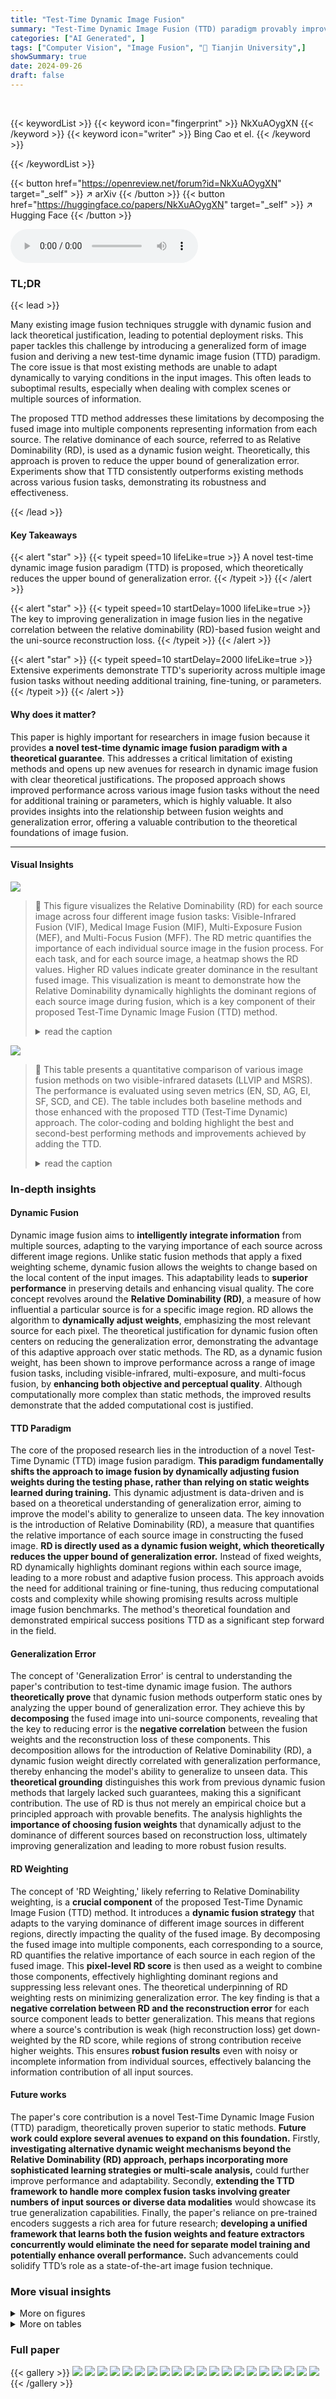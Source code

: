 ```yaml
---
title: "Test-Time Dynamic Image Fusion"
summary: "Test-Time Dynamic Image Fusion (TTD) paradigm provably improves image fusion by dynamically weighting source data based on their relative dominance, reducing generalization error without extra trainin..."
categories: ["AI Generated", ]
tags: ["Computer Vision", "Image Fusion", "🏢 Tianjin University",]
showSummary: true
date: 2024-09-26
draft: false
---
```


<br>

{{< keywordList >}}
{{< keyword icon="fingerprint" >}} NkXuAOygXN {{< /keyword >}}
{{< keyword icon="writer" >}} Bing Cao et el. {{< /keyword >}}
 
{{< /keywordList >}}

{{< button href="https://openreview.net/forum?id=NkXuAOygXN" target="_self" >}}
↗ arXiv
{{< /button >}}
{{< button href="https://huggingface.co/papers/NkXuAOygXN" target="_self" >}}
↗ Hugging Face
{{< /button >}}



<audio controls>
    <source src="https://ai-paper-reviewer.com/NkXuAOygXN/podcast.wav" type="audio/wav">
    Your browser does not support the audio element.
</audio>


### TL;DR


{{< lead >}}

Many existing image fusion techniques struggle with dynamic fusion and lack theoretical justification, leading to potential deployment risks. This paper tackles this challenge by introducing a generalized form of image fusion and deriving a new test-time dynamic image fusion (TTD) paradigm.  The core issue is that most existing methods are unable to adapt dynamically to varying conditions in the input images.  This often leads to suboptimal results, especially when dealing with complex scenes or multiple sources of information.

The proposed TTD method addresses these limitations by decomposing the fused image into multiple components representing information from each source. The relative dominance of each source, referred to as Relative Dominability (RD), is used as a dynamic fusion weight.  Theoretically, this approach is proven to reduce the upper bound of generalization error.  Experiments show that TTD consistently outperforms existing methods across various fusion tasks, demonstrating its robustness and effectiveness.

{{< /lead >}}


#### Key Takeaways

{{< alert "star" >}}
{{< typeit speed=10 lifeLike=true >}} A novel test-time dynamic image fusion paradigm (TTD) is proposed, which theoretically reduces the upper bound of generalization error. {{< /typeit >}}
{{< /alert >}}

{{< alert "star" >}}
{{< typeit speed=10 startDelay=1000 lifeLike=true >}} The key to improving generalization in image fusion lies in the negative correlation between the relative dominability (RD)-based fusion weight and the uni-source reconstruction loss. {{< /typeit >}}
{{< /alert >}}

{{< alert "star" >}}
{{< typeit speed=10 startDelay=2000 lifeLike=true >}} Extensive experiments demonstrate TTD's superiority across multiple image fusion tasks without needing additional training, fine-tuning, or parameters. {{< /typeit >}}
{{< /alert >}}

#### Why does it matter?
This paper is highly important for researchers in image fusion because it provides **a novel test-time dynamic image fusion paradigm with a theoretical guarantee**. This addresses a critical limitation of existing methods and opens up new avenues for research in dynamic image fusion with clear theoretical justifications. The proposed approach shows improved performance across various image fusion tasks without the need for additional training or parameters, which is highly valuable.  It also provides insights into the relationship between fusion weights and generalization error, offering a valuable contribution to the theoretical foundations of image fusion.

------
#### Visual Insights



![](https://ai-paper-reviewer.com/NkXuAOygXN/figures_1_1.jpg)

> 🔼 This figure visualizes the Relative Dominability (RD) for each source image across four different image fusion tasks: Visible-Infrared Fusion (VIF), Medical Image Fusion (MIF), Multi-Exposure Fusion (MEF), and Multi-Focus Fusion (MFF).  The RD metric quantifies the importance of each individual source image in the fusion process.  For each task, and for each source image, a heatmap shows the RD values. Higher RD values indicate greater dominance in the resultant fused image. This visualization is meant to demonstrate how the Relative Dominability dynamically highlights the dominant regions of each source image during fusion, which is a key component of their proposed Test-Time Dynamic Image Fusion (TTD) method.
> <details>
> <summary>read the caption</summary>
> Figure 1: We visualized the Relative Dominablity (RD) of each source on four tasks, which effectively highlights the dominance of uni-source in image fusion.
> </details>





![](https://ai-paper-reviewer.com/NkXuAOygXN/tables_5_1.jpg)

> 🔼 This table presents a quantitative comparison of various image fusion methods on two visible-infrared datasets (LLVIP and MSRS).  The performance is evaluated using seven metrics (EN, SD, AG, EI, SF, SCD, and CE).  The table includes both baseline methods and those enhanced with the proposed TTD (Test-Time Dynamic) approach.  The color-coding and bolding highlight the best and second-best performing methods and improvements achieved by adding the TTD.
> <details>
> <summary>read the caption</summary>
> Table 1: Quantitative performance comparison of different fusion strategies on visible-infrared datasets. The 'TTD' suffix and gray background indicates our method is applied to this baseline. The red and blue represent the best and second-best result respectively. The bold indicates the baseline w/ TTD performance better than that w/o TTD. We used to illustrate the amount of improvement our TTD method achieved compared to the baseline.
> </details>





### In-depth insights


#### Dynamic Fusion
Dynamic image fusion aims to **intelligently integrate information** from multiple sources, adapting to the varying importance of each source across different image regions.  Unlike static fusion methods that apply a fixed weighting scheme, dynamic fusion allows the weights to change based on the local content of the input images. This adaptability leads to **superior performance** in preserving details and enhancing visual quality.  The core concept revolves around the **Relative Dominability (RD)**, a measure of how influential a particular source is for a specific image region.  RD allows the algorithm to **dynamically adjust weights**, emphasizing the most relevant source for each pixel. The theoretical justification for dynamic fusion often centers on reducing the generalization error, demonstrating the advantage of this adaptive approach over static methods. The RD, as a dynamic fusion weight, has been shown to improve performance across a range of image fusion tasks, including visible-infrared, multi-exposure, and multi-focus fusion, by **enhancing both objective and perceptual quality**. Although computationally more complex than static methods, the improved results demonstrate that the added computational cost is justified.

#### TTD Paradigm
The core of the proposed research lies in the introduction of a novel Test-Time Dynamic (TTD) image fusion paradigm.  **This paradigm fundamentally shifts the approach to image fusion by dynamically adjusting fusion weights during the testing phase, rather than relying on static weights learned during training.** This dynamic adjustment is data-driven and is based on a theoretical understanding of generalization error, aiming to improve the model's ability to generalize to unseen data.  The key innovation is the introduction of Relative Dominability (RD), a measure that quantifies the relative importance of each source image in constructing the fused image.  **RD is directly used as a dynamic fusion weight, which theoretically reduces the upper bound of generalization error.**  Instead of fixed weights, RD dynamically highlights dominant regions within each source image, leading to a more robust and adaptive fusion process.  This approach avoids the need for additional training or fine-tuning, thus reducing computational costs and complexity while showing promising results across multiple image fusion benchmarks. The method's theoretical foundation and demonstrated empirical success positions TTD as a significant step forward in the field.

#### Generalization Error
The concept of 'Generalization Error' is central to understanding the paper's contribution to test-time dynamic image fusion.  The authors **theoretically prove** that dynamic fusion methods outperform static ones by analyzing the upper bound of generalization error.  They achieve this by **decomposing** the fused image into uni-source components, revealing that the key to reducing error is the **negative correlation** between the fusion weights and the reconstruction loss of these components. This decomposition allows for the introduction of Relative Dominability (RD), a dynamic fusion weight directly correlated with generalization performance, thereby enhancing the model's ability to generalize to unseen data.  This **theoretical grounding** distinguishes this work from previous dynamic fusion methods that largely lacked such guarantees, making this a significant contribution. The use of RD is thus not merely an empirical choice but a principled approach with provable benefits.  The analysis highlights the **importance of choosing fusion weights** that dynamically adjust to the dominance of different sources based on reconstruction loss, ultimately improving generalization and leading to more robust fusion results.

#### RD Weighting
The concept of 'RD Weighting,' likely referring to Relative Dominability weighting, is a **crucial component** of the proposed Test-Time Dynamic Image Fusion (TTD) method.  It introduces a **dynamic fusion strategy** that adapts to the varying dominance of different image sources in different regions, directly impacting the quality of the fused image. By decomposing the fused image into multiple components, each corresponding to a source, RD quantifies the relative importance of each source in each region of the fused image.  This **pixel-level RD score** is then used as a weight to combine those components, effectively highlighting dominant regions and suppressing less relevant ones. The theoretical underpinning of RD weighting rests on minimizing generalization error.  The key finding is that a **negative correlation between RD and the reconstruction error** for each source component leads to better generalization. This means that regions where a source's contribution is weak (high reconstruction loss) get down-weighted by the RD score, while regions of strong contribution receive higher weights.  This ensures **robust fusion results** even with noisy or incomplete information from individual sources, effectively balancing the information contribution of all input sources.

#### Future works
The paper's core contribution is a novel Test-Time Dynamic Image Fusion (TTD) paradigm, theoretically proven superior to static methods.  **Future work could explore several avenues to expand on this foundation.** Firstly, **investigating alternative dynamic weight mechanisms beyond the Relative Dominability (RD) approach, perhaps incorporating more sophisticated learning strategies or multi-scale analysis,** could further improve performance and adaptability. Secondly, **extending the TTD framework to handle more complex fusion tasks involving greater numbers of input sources or diverse data modalities** would showcase its true generalization capabilities.  Finally, the paper's reliance on pre-trained encoders suggests a rich area for future research; **developing a unified framework that learns both the fusion weights and feature extractors concurrently would eliminate the need for separate model training and potentially enhance overall performance.**  Such advancements could solidify TTD’s role as a state-of-the-art image fusion technique.


### More visual insights

<details>
<summary>More on figures
</summary>


![](https://ai-paper-reviewer.com/NkXuAOygXN/figures_3_1.jpg)

> 🔼 This figure illustrates the Test-Time Dynamic (TTD) image fusion framework.  It shows how the fused image is decomposed into uni-source components (visible and infrared in this example). The key to reducing generalization error is a negative correlation between the fusion weight and the reconstruction loss of each component. The Relative Dominability (RD) of each source is calculated, and this RD serves as the dynamic fusion weight, highlighting the dominant regions of each source in the fused image.
> <details>
> <summary>read the caption</summary>
> Figure 2: The framework of our TTD. Deriving from the generalization theory, we decompose fused images into uni-source components and find the key to reducing generalization error upper bound is the negative correlation between the fusion weight and reconstruction loss. Accordingly, we propose pixel-wise Relative Dominablity (RD) for each source, which is negatively correlation with the reconstruction loss and highlights the dominant regions of uni-source in constructing fusion images.
> </details>



![](https://ai-paper-reviewer.com/NkXuAOygXN/figures_6_1.jpg)

> 🔼 This figure visualizes the Relative Dominability (RD) for four different image fusion tasks: Visible-Infrared Fusion (VIF), Medical Image Fusion (MIF), Multi-Exposure Fusion (MEF), and Multi-Focus Fusion (MFF).  For each task, it shows the RD heatmaps for each source image.  The RD values indicate the relative importance of each source image in constructing the final fused image. High RD values in a specific region indicate that the corresponding source image is more dominant in that region of the fused image.  This visualization demonstrates how the proposed method dynamically weights the contribution of different source images according to their relative dominance in different regions, leading to an improved fused image.
> <details>
> <summary>read the caption</summary>
> Figure 1: We visualized the Relative Dominablity (RD) of each source on four tasks, which effectively highlights the dominance of uni-source in image fusion.
> </details>



![](https://ai-paper-reviewer.com/NkXuAOygXN/figures_6_2.jpg)

> 🔼 This figure visualizes the Relative Dominability (RD) for each source across four different image fusion tasks: Visible-Infrared Fusion (VIF), Medical Image Fusion (MIF), Multi-Exposure Fusion (MEF), and Multi-Focus Fusion (MFF).  For each task, it shows the RD maps for each source image, highlighting the regions where each source is most dominant in contributing to the fused image.  This helps to demonstrate the effectiveness of using RD as a dynamic fusion weight, as it highlights the regions where individual sources contribute the most information, rather than relying on a fixed weighting scheme.
> <details>
> <summary>read the caption</summary>
> Figure 1: We visualized the Relative Dominablity (RD) of each source on four tasks, which effectively highlights the dominance of uni-source in image fusion.
> </details>



![](https://ai-paper-reviewer.com/NkXuAOygXN/figures_8_1.jpg)

> 🔼 This figure visualizes the Relative Dominability (RD) for four different image fusion tasks: Visible-Infrared Fusion (VIF), Medical Image Fusion (MIF), Multi-Exposure Fusion (MEF), and Multi-Focus Fusion (MFF).  For each task, it shows the RD maps for each source image.  The RD values highlight the regions where each source image is most dominant in constructing the final fused image.  High RD values indicate that the corresponding source image provides more effective information for that specific region in the fused image. This visualization helps to understand how the proposed method dynamically weighs different source images based on their relative importance in different regions.
> <details>
> <summary>read the caption</summary>
> Figure 1: We visualized the Relative Dominablity (RD) of each source on four tasks, which effectively highlights the dominance of uni-source in image fusion.
> </details>



![](https://ai-paper-reviewer.com/NkXuAOygXN/figures_15_1.jpg)

> 🔼 This figure shows the visualization of Relative Dominability (RD) for each source image across four different image fusion tasks: Visible-Infrared Fusion (VIF), Medical Image Fusion (MIF), Multi-Exposure Fusion (MEF), and Multi-Focus Fusion (MFF).  The RD values are represented as heatmaps, indicating the relative importance of each source image in contributing to the final fused image.  High RD values suggest that a particular source image is highly influential in a specific region of the fused image, whereas lower values indicate less influence.  The figure visually demonstrates how RD dynamically highlights dominant regions of each source, adapting to the specific characteristics of each fusion task.  This dynamic highlighting is a key element of the proposed Test-Time Dynamic Image Fusion (TTD) approach.
> <details>
> <summary>read the caption</summary>
> Figure 1: We visualized the Relative Dominablity (RD) of each source on four tasks, which effectively highlights the dominance of uni-source in image fusion.
> </details>



![](https://ai-paper-reviewer.com/NkXuAOygXN/figures_15_2.jpg)

> 🔼 This figure shows how the Relative Dominability (RD) changes with varying contrast in visible images.  As contrast decreases (due to added noise or other factors), the RD of visible image features decreases while the RD of infrared features increases. This demonstrates the robustness and adaptability of the proposed RD method to different image qualities.
> <details>
> <summary>read the caption</summary>
> Figure 7: Visualization of RDs with varying contrast visible images. With the corruption severity level (contrast perturbation) increasing, the dominant regions of visible modality are gradually reduced. Our RD effectively perceives the changes on visible modality in the visualizations, while the unchanged infrared modality gains an increasing RD.
> </details>



![](https://ai-paper-reviewer.com/NkXuAOygXN/figures_15_3.jpg)

> 🔼 This figure visualizes the Relative Dominability (RD) for each source image across four different image fusion tasks: Visible-Infrared Fusion (VIF), Medical Image Fusion (MIF), Multi-Exposure Fusion (MEF), and Multi-Focus Fusion (MFF).  The RD metric quantifies the importance of each source image in constructing the final fused image. Higher RD values indicate that a particular source image is more dominant in that specific region.  The visualization shows that the RD values effectively highlight the regions where each source image is most influential in the fusion process. For instance, in VIF, infrared images provide dominant information at thermal targets.  Similarly, overexposed/underexposed images are dominant at the corresponding regions of MEF and foreground/background is dominant at MFF.
> <details>
> <summary>read the caption</summary>
> Figure 1: We visualized the Relative Dominablity (RD) of each source on four tasks, which effectively highlights the dominance of uni-source in image fusion.
> </details>



![](https://ai-paper-reviewer.com/NkXuAOygXN/figures_16_1.jpg)

> 🔼 This figure visualizes the Relative Dominability (RD) for each source image in four different image fusion tasks: Visible-Infrared Fusion (VIF), Medical Image Fusion (MIF), Multi-Exposure Fusion (MEF), and Multi-Focus Fusion (MFF).  Relative Dominability represents the degree to which each source image contributes to the final fused image.  Higher RD values indicate a greater contribution from that source. The visualization shows that the RD effectively highlights the dominant regions of each source image for each fusion task, illustrating the dynamic nature of information contribution across various sources and scenarios.
> <details>
> <summary>read the caption</summary>
> Figure 1: We visualized the Relative Dominablity (RD) of each source on four tasks, which effectively highlights the dominance of uni-source in image fusion.
> </details>



![](https://ai-paper-reviewer.com/NkXuAOygXN/figures_18_1.jpg)

> 🔼 This figure visualizes the Relative Dominability (RD) for four different image fusion tasks: Visible-Infrared Fusion (VIF), Medical Image Fusion (MIF), Multi-Exposure Fusion (MEF), and Multi-Focus Fusion (MFF).  For each task, the RD is shown for each source image, effectively highlighting the dominant regions of each source in constructing the final fused image.  The RD values are represented as heatmaps, where brighter colors indicate stronger dominance.
> <details>
> <summary>read the caption</summary>
> Figure 1: We visualized the Relative Dominablity (RD) of each source on four tasks, which effectively highlights the dominance of uni-source in image fusion.
> </details>



</details>




<details>
<summary>More on tables
</summary>


![](https://ai-paper-reviewer.com/NkXuAOygXN/tables_5_2.jpg)
> 🔼 This table presents a quantitative comparison of different image fusion methods on two datasets: MFI-WHU (Multi-Focus Image Fusion) and MEFB (Multi-Exposure Image Fusion).  For each dataset and method, several metrics are reported to evaluate the performance of the fusion process.  These metrics likely assess aspects like image quality, information preservation, and edge enhancement.  The table allows for a comparison of the proposed method against other state-of-the-art techniques across different fusion tasks.
> <details>
> <summary>read the caption</summary>
> Table 2: Quantitative comparison on MFI-WHU dataset in MFF task and MEFB dataset in MEF task.
> </details>

![](https://ai-paper-reviewer.com/NkXuAOygXN/tables_14_1.jpg)
> 🔼 This table presents a quantitative comparison of different image fusion methods on the MRI-CT dataset.  The methods are evaluated across several metrics, including information theory metrics (EN, CE), image feature metrics (SD, AG, EI, SF), and structural similarity (SSIM).  The table shows the performance of various methods, both baseline methods and those combined with the proposed Test-Time Dynamic (TTD) image fusion approach.  The 'Improve' rows highlight the performance differences between the baseline methods and their TTD-enhanced counterparts.
> <details>
> <summary>read the caption</summary>
> Table 3: Quantitative comparison on MRI-CT dataset in medical image fusion task.
> </details>

![](https://ai-paper-reviewer.com/NkXuAOygXN/tables_14_2.jpg)
> 🔼 This table presents a quantitative comparison of various image fusion methods' performance on two visible-infrared datasets (LLVIP and MSRS).  It compares the performance of several state-of-the-art methods with and without the proposed Test-Time Dynamic (TTD) fusion strategy.  Metrics used include entropy, standard deviation, average gradient, edge intensity, spatial frequency, sum of correlations of differences, and cross entropy. The table highlights the improvements achieved by incorporating the TTD method and indicates the best and second-best performing methods for each metric.
> <details>
> <summary>read the caption</summary>
> Table 1: Quantitative performance comparison of different fusion strategies on visible-infrared datasets. The 'TTD' suffix and gray background indicates our method is applied to this baseline. The red and blue represent the best and second-best result respectively. The bold indicates the baseline w/ TTD performance better than that w/o TTD. We used to illustrate the amount of improvement our TTD method achieved compared to the baseline.
> </details>

![](https://ai-paper-reviewer.com/NkXuAOygXN/tables_16_1.jpg)
> 🔼 This table presents the ablation study on different forms of fusion weights. The goal is to find the best way to combine information from different sources in image fusion. Four different methods were tested: a simple average (w = 0.5), softmax applied to the negative loss, softmax applied to the sigmoid of the negative loss, and softmax applied to the exponential of the negative loss. The results show that using softmax with the exponential of the negative loss performs the best, improving several metrics including  EN, SD, AG, EI, SF, and SSIM while reducing CE. This suggests that this method is most effective at combining information from different sources to generate a high-quality fused image.
> <details>
> <summary>read the caption</summary>
> Table 4: Ablation study on different forms of fusion weights on LLVIP dataset.
> </details>

![](https://ai-paper-reviewer.com/NkXuAOygXN/tables_16_2.jpg)
> 🔼 This table presents an ablation study on the impact of different normalization methods on the fusion weights used in the LLVIP dataset.  It compares the performance of four weight normalization techniques: no normalization, proportional normalization, and softmax normalization (the authors' proposed method). The performance metrics used are EN, SD, AG, EI, SF, SSIM, and CE, all of which are image quality metrics. The results show that softmax normalization leads to the best performance, outperforming both no normalization and proportional normalization across all metrics.
> <details>
> <summary>read the caption</summary>
> Table 5: Ablation study on the normalization of the weights on LLVIP dataset.
> </details>

![](https://ai-paper-reviewer.com/NkXuAOygXN/tables_17_1.jpg)
> 🔼 This table presents a quantitative comparison of different image fusion methods on the MRI-PET dataset.  The methods are evaluated across several metrics including entropy (EN), standard deviation (SD), average gradient (AG), edge intensity (EI), spatial frequency (SF), structural similarity (SSIM), and cross entropy (CE).  The table shows the performance of baseline methods, and the same methods enhanced with the proposed Test-Time Dynamic (TTD) image fusion paradigm.  The 'Improve' row highlights the performance differences between baseline methods and their TTD-enhanced versions.
> <details>
> <summary>read the caption</summary>
> Table 6: Quantitative comparison on MRI-PET dataset in medical image fusion task.
> </details>

![](https://ai-paper-reviewer.com/NkXuAOygXN/tables_17_2.jpg)
> 🔼 This table presents a quantitative comparison of different image fusion methods on the MRI-CT dataset.  It shows the performance of various methods across several metrics including entropy (EN), standard deviation (SD), average gradient (AG), edge intensity (EI), spatial frequency (SF), structural similarity (SSIM), and cross-entropy (CE).  The results allow for a comparison of the methods' effectiveness in preserving details and improving the quality of the fused images.
> <details>
> <summary>read the caption</summary>
> Table 3: Quantitative comparison on MRI-CT dataset in medical image fusion task.
> </details>

![](https://ai-paper-reviewer.com/NkXuAOygXN/tables_18_1.jpg)
> 🔼 This table presents an ablation study evaluating the effectiveness of the proposed Test-Time Dynamic (TTD) image fusion method on baselines with varying performance levels.  Different levels of random Gaussian noise were added to the pre-trained IFCNN model to simulate varying baseline performance. The table shows that the TTD method consistently improves the performance of the baseline model across various metrics (EN, SD, AG, EI, SF, SCD, and CE) even when the baseline model's performance is degraded by noise addition.  The improvements are presented as the difference (△) between the IFCNN+TTD and the baseline IFCNN.
> <details>
> <summary>read the caption</summary>
> Table 8: The effectiveness of TTD on baselines with varying performances.
> </details>

![](https://ai-paper-reviewer.com/NkXuAOygXN/tables_18_2.jpg)
> 🔼 This table presents a quantitative comparison of various image fusion methods on two visible-infrared datasets (LLVIP and MSRS).  It compares the performance of several state-of-the-art methods and shows how these methods perform when combined with the proposed Test-Time Dynamic (TTD) image fusion approach.  Metrics used for comparison include information theory measures (entropy, cross-entropy, sum of correlations of differences), image features (standard deviation, average gradient, edge intensity, spatial frequency), and structural similarity (SSIM). The table highlights the improvements achieved by adding TTD to the baseline methods, indicating the effectiveness of the proposed approach.
> <details>
> <summary>read the caption</summary>
> Table 1: Quantitative performance comparison of different fusion strategies on visible-infrared datasets. The 'TTD' suffix and gray background indicates our method is applied to this baseline. The red and blue represent the best and second-best result respectively. The bold indicates the baseline w/ TTD performance better than that w/o TTD. We used to illustrate the amount of improvement our TTD method achieved compared to the baseline.
> </details>

</details>




### Full paper

{{< gallery >}}
<img src="https://ai-paper-reviewer.com/NkXuAOygXN/1.png" class="grid-w50 md:grid-w33 xl:grid-w25" />
<img src="https://ai-paper-reviewer.com/NkXuAOygXN/2.png" class="grid-w50 md:grid-w33 xl:grid-w25" />
<img src="https://ai-paper-reviewer.com/NkXuAOygXN/3.png" class="grid-w50 md:grid-w33 xl:grid-w25" />
<img src="https://ai-paper-reviewer.com/NkXuAOygXN/4.png" class="grid-w50 md:grid-w33 xl:grid-w25" />
<img src="https://ai-paper-reviewer.com/NkXuAOygXN/5.png" class="grid-w50 md:grid-w33 xl:grid-w25" />
<img src="https://ai-paper-reviewer.com/NkXuAOygXN/6.png" class="grid-w50 md:grid-w33 xl:grid-w25" />
<img src="https://ai-paper-reviewer.com/NkXuAOygXN/7.png" class="grid-w50 md:grid-w33 xl:grid-w25" />
<img src="https://ai-paper-reviewer.com/NkXuAOygXN/8.png" class="grid-w50 md:grid-w33 xl:grid-w25" />
<img src="https://ai-paper-reviewer.com/NkXuAOygXN/9.png" class="grid-w50 md:grid-w33 xl:grid-w25" />
<img src="https://ai-paper-reviewer.com/NkXuAOygXN/10.png" class="grid-w50 md:grid-w33 xl:grid-w25" />
<img src="https://ai-paper-reviewer.com/NkXuAOygXN/11.png" class="grid-w50 md:grid-w33 xl:grid-w25" />
<img src="https://ai-paper-reviewer.com/NkXuAOygXN/12.png" class="grid-w50 md:grid-w33 xl:grid-w25" />
<img src="https://ai-paper-reviewer.com/NkXuAOygXN/13.png" class="grid-w50 md:grid-w33 xl:grid-w25" />
<img src="https://ai-paper-reviewer.com/NkXuAOygXN/14.png" class="grid-w50 md:grid-w33 xl:grid-w25" />
<img src="https://ai-paper-reviewer.com/NkXuAOygXN/15.png" class="grid-w50 md:grid-w33 xl:grid-w25" />
<img src="https://ai-paper-reviewer.com/NkXuAOygXN/16.png" class="grid-w50 md:grid-w33 xl:grid-w25" />
<img src="https://ai-paper-reviewer.com/NkXuAOygXN/17.png" class="grid-w50 md:grid-w33 xl:grid-w25" />
<img src="https://ai-paper-reviewer.com/NkXuAOygXN/18.png" class="grid-w50 md:grid-w33 xl:grid-w25" />
<img src="https://ai-paper-reviewer.com/NkXuAOygXN/19.png" class="grid-w50 md:grid-w33 xl:grid-w25" />
<img src="https://ai-paper-reviewer.com/NkXuAOygXN/20.png" class="grid-w50 md:grid-w33 xl:grid-w25" />
{{< /gallery >}}